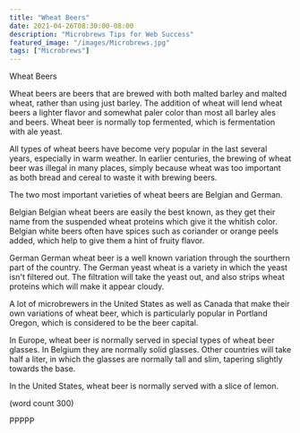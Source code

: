 ```yaml
---
title: "Wheat Beers"
date: 2021-04-26T08:30:00-08:00
description: "Microbrews Tips for Web Success"
featured_image: "/images/Microbrews.jpg"
tags: ["Microbrews"]
---
```


Wheat Beers

Wheat beers are beers that are brewed with both 
malted barley and malted wheat, rather than using
just barley.  The addition of wheat will lend wheat
beers a lighter flavor and somewhat paler color
than most all barley ales and beers.  Wheat beer 
is normally top fermented, which is fermentation
with ale yeast.

All types of wheat beers have become very popular
in the last several years, especially in warm
weather.  In earlier centuries, the brewing of 
wheat beer was illegal in many places, simply 
because wheat was too important as both bread and
cereal to waste it with brewing beers.

The two most important varieties of wheat beers
are Belgian and German.

Belgian 
Belgian wheat beers are easily the best known,
as they get their name from the suspended wheat
proteins which give it the whitish color.  Belgian
white beers often have spices such as coriander 
or orange peels added, which help to give them
a hint of fruity flavor.

German
German wheat beer is a well known variation through
the sourthern part of the country.  The German 
yeast wheat is a variety in which the yeast isn't
filtered out.  The filtration will take the yeast
out, and also strips wheat proteins which will
make it appear cloudy.

A lot of microbrewers in the United States as 
well as Canada that make their own variations of
wheat beer, which is particularly popular in 
Portland Oregon, which is considered to be the
beer capital.

In Europe, wheat beer is normally served in special
types of wheat beer glasses.  In Belgium they are
normally solid glasses.  Other countries will take
half a liter, in which the glasses are normally
tall and slim, tapering slightly towards the
base.

In the United States, wheat beer is normally served
with a slice of lemon.

(word count 300)

PPPPP

